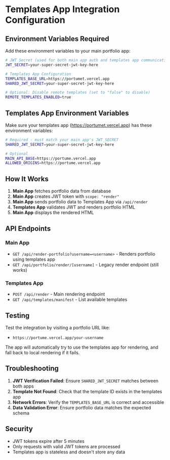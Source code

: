 # Templates App Integration Configuration

## Environment Variables Required

Add these environment variables to your main portfolio app:

```bash
# JWT Secret (used for both main app auth and templates app communication)
JWT_SECRET=your-super-secret-jwt-key-here

# Templates App Configuration
TEMPLATES_BASE_URL=https://portumet.vercel.app
SHARED_JWT_SECRET=your-super-secret-jwt-key-here

# Optional: Disable remote templates (set to "false" to disable)
REMOTE_TEMPLATES_ENABLED=true
```

## Templates App Environment Variables

Make sure your templates app (https://portumet.vercel.app) has these environment variables:

```bash
# Required - must match your main app's JWT_SECRET
SHARED_JWT_SECRET=your-super-secret-jwt-key-here

# Optional
MAIN_API_BASE=https://portume.vercel.app
ALLOWED_ORIGINS=https://portume.vercel.app
```

## How It Works

1. **Main App** fetches portfolio data from database
2. **Main App** creates JWT token with `scope: "render"`
3. **Main App** sends portfolio data to Templates App via `/api/render`
4. **Templates App** validates JWT and renders portfolio HTML
5. **Main App** displays the rendered HTML

## API Endpoints

### Main App
- `GET /api/render-portfolio?username=<username>` - Renders portfolio using templates app
- `GET /api/portfolio/render/[username]` - Legacy render endpoint (still works)

### Templates App
- `POST /api/render` - Main rendering endpoint
- `GET /api/templates/manifest` - List available templates

## Testing

Test the integration by visiting a portfolio URL like:
- `https://portume.vercel.app/your-username`

The app will automatically try to use the templates app for rendering, and fall back to local rendering if it fails.

## Troubleshooting

1. **JWT Verification Failed**: Ensure `SHARED_JWT_SECRET` matches between both apps
2. **Template Not Found**: Check that the template ID exists in the templates app
3. **Network Errors**: Verify the `TEMPLATES_BASE_URL` is correct and accessible
4. **Data Validation Error**: Ensure portfolio data matches the expected schema

## Security

- JWT tokens expire after 5 minutes
- Only requests with valid JWT tokens are processed
- Templates app is stateless and doesn't store any data
